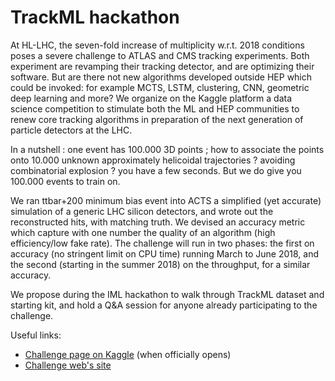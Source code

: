
# TrackML hackathon

At HL-LHC, the seven-fold increase of multiplicity w.r.t. 2018 conditions poses a severe challenge to ATLAS and CMS tracking experiments. Both experiment are revamping their tracking detector, and are optimizing their software. But are there not new algorithms developed outside HEP which could be invoked: for example  MCTS, LSTM, clustering, CNN, geometric deep learning and more?
We organize on the Kaggle platform a  data science competition to stimulate both the ML and HEP communities to renew core tracking algorithms in preparation of the next generation of particle detectors at the LHC.   

In a nutshell : one event has 100.000 3D points  ; how to associate the points onto 10.000 unknown approximately helicoidal trajectories ? avoiding combinatorial explosion ? you have a few seconds. But we do give you 100.000 events to train on.

We ran ttbar+200 minimum bias event into ACTS a simplified (yet accurate) simulation of a generic LHC silicon detectors, and wrote out the reconstructed hits, with matching truth. We devised an accuracy metric which capture with one number the quality of an algorithm  (high efficiency/low fake rate). 
The challenge will run in two phases:  the first on accuracy (no stringent limit on CPU time) running March to June 2018, and the second (starting in the summer 2018) on the throughput, for a similar accuracy.

We propose during the IML hackathon to walk through TrackML dataset and starting kit, and hold a Q&A session for anyone
already participating to the challenge.

Useful links:
 - [Challenge page on Kaggle](https://www.kaggle.com/c/trackml-particle-identification) (when officially opens)
 - [Challenge web's site](https://sites.google.com/site/trackmlparticle/)





